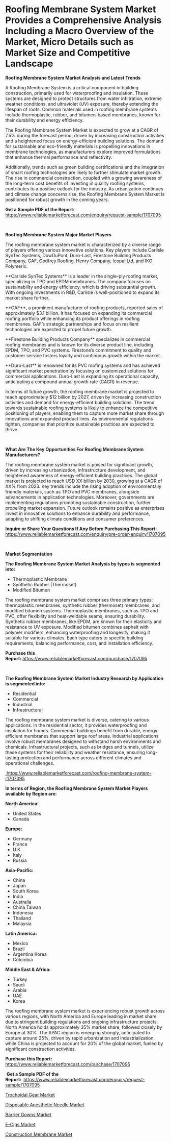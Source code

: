 <p><h1>Roofing Membrane System Market Provides a Comprehensive Analysis Including a Macro Overview of the Market, Micro Details such as Market Size and Competitive Landscape</h1></p><p><strong>Roofing Membrane System Market Analysis and Latest Trends</strong></p>
<p><p>A Roofing Membrane System is a critical component in building construction, primarily used for waterproofing and insulation. These systems are designed to protect structures from water infiltration, extreme weather conditions, and ultraviolet (UV) exposure, thereby extending the lifespan of roofs. Common materials used in roofing membrane systems include thermoplastic, rubber, and bitumen-based membranes, known for their durability and energy efficiency.</p><p>The Roofing Membrane System Market is expected to grow at a CAGR of 7.5% during the forecast period, driven by increasing construction activities and a heightened focus on energy-efficient building solutions. The demand for sustainable and eco-friendly materials is propelling innovations in membrane technologies, as manufacturers explore improved formulations that enhance thermal performance and reflectivity. </p><p>Additionally, trends such as green building certifications and the integration of smart roofing technologies are likely to further stimulate market growth. The rise in commercial construction, coupled with a growing awareness of the long-term cost benefits of investing in quality roofing systems, contributes to a positive outlook for the industry. As urbanization continues and climate change concerns rise, the Roofing Membrane System Market is positioned for robust growth in the coming years.</p></p>
<p><strong>Get a Sample PDF of the Report:&nbsp;</strong> <a href="https://www.reliablemarketforecast.com/enquiry/request-sample/1707095?utm_campaign=1129&utm_medium=2&utm_source=Github&utm_content=ia&utm_term=11112024&utm_id=roofing-membrane-system">https://www.reliablemarketforecast.com/enquiry/request-sample/1707095</a></p>
<p>&nbsp;</p>
<p><strong>Roofing Membrane System Major Market Players</strong></p>
<p><p>The roofing membrane system market is characterized by a diverse range of players offering various innovative solutions. Key players include Carlisle SynTec Systems, DowDuPont, Duro-Last, Firestone Building Products Company, GAF, Godfrey Roofing, Henry Company, Icopal Ltd, and IKO Polymeric. </p><p>**Carlisle SynTec Systems** is a leader in the single-ply roofing market, specializing in TPO and EPDM membranes. The company focuses on sustainability and energy efficiency, which is driving substantial growth. With ongoing investments in R&D, Carlisle is well-positioned to expand its market share further.</p><p>**GAF**, a prominent manufacturer of roofing products, reported sales of approximately $3.1 billion. It has focused on expanding its commercial roofing portfolio while enhancing its product offerings in roofing membranes. GAF’s strategic partnerships and focus on resilient technologies are expected to propel future growth.</p><p>**Firestone Building Products Company** specializes in commercial roofing membranes and is known for its diverse product line, including EPDM, TPO, and PVC systems. Firestone’s commitment to quality and customer service fosters loyalty and continuous growth within the market.</p><p>**Duro-Last** is renowned for its PVC roofing systems and has achieved significant market penetration by focusing on customized solutions for commercial applications. Duro-Last is expanding its operational capacity, anticipating a compound annual growth rate (CAGR) in revenue.</p><p>In terms of future growth, the roofing membrane market is projected to reach approximately $12 billion by 2027, driven by increasing construction activities and demand for energy-efficient building solutions. The trend towards sustainable roofing systems is likely to enhance the competitive positioning of players, enabling them to capture more market share through innovations and expanded product lines. As environmental regulations tighten, companies that prioritize sustainable practices are expected to thrive.</p></p>
<p>&nbsp;</p>
<p><strong>What Are The Key Opportunities For Roofing Membrane System Manufacturers?</strong></p>
<p><p>The roofing membrane system market is poised for significant growth, driven by increasing urbanization, infrastructure development, and heightened awareness of energy-efficient building practices. The global market is projected to reach USD XX billion by 2030, growing at a CAGR of XX% from 2023. Key trends include the rising adoption of environmentally friendly materials, such as TPO and PVC membranes, alongside advancements in application technologies. Moreover, governments are implementing regulations promoting sustainable construction, further propelling market expansion. Future outlook remains positive as enterprises invest in innovative solutions to enhance durability and performance, adapting to shifting climate conditions and consumer preferences.</p></p>
<p><strong>Inquire or Share Your Questions If Any Before Purchasing This Report:</strong> <a href="https://www.reliablemarketforecast.com/enquiry/pre-order-enquiry/1707095?utm_campaign=1129&utm_medium=2&utm_source=Github&utm_content=ia&utm_term=11112024&utm_id=roofing-membrane-system">https://www.reliablemarketforecast.com/enquiry/pre-order-enquiry/1707095</a></p>
<p>&nbsp;</p>
<p><strong>Market Segmentation</strong></p>
<p><strong>The Roofing Membrane System Market Analysis by types is segmented into:</strong></p>
<p><ul><li>Thermoplastic Membrane</li><li>Synthetic Rubber (Thermoset)</li><li>Modified Bitumen</li></ul></p>
<p><p>The roofing membrane system market comprises three primary types: thermoplastic membranes, synthetic rubber (thermoset) membranes, and modified bitumen systems. Thermoplastic membranes, such as TPO and PVC, offer flexibility and heat-weldable seams, ensuring durability. Synthetic rubber membranes, like EPDM, are known for their elasticity and resistance to UV exposure. Modified bitumen combines asphalt with polymer modifiers, enhancing waterproofing and longevity, making it suitable for various climates. Each type caters to specific building requirements, balancing performance, cost, and installation efficiency.</p></p>
<p><strong>Purchase this Report:&nbsp;</strong><a href="https://www.reliablemarketforecast.com/purchase/1707095?utm_campaign=1129&utm_medium=2&utm_source=Github&utm_content=ia&utm_term=11112024&utm_id=roofing-membrane-system">https://www.reliablemarketforecast.com/purchase/1707095</a></p>
<p>&nbsp;</p>
<p><strong>The Roofing Membrane System Market Industry Research by Application is segmented into:</strong></p>
<p><ul><li>Residential</li><li>Commercial</li><li>Industrial</li><li>Infrastructural</li></ul></p>
<p><p>The roofing membrane system market is diverse, catering to various applications. In the residential sector, it provides waterproofing and insulation for homes. Commercial buildings benefit from durable, energy-efficient membranes that support large roof areas. Industrial applications involve robust membranes designed to withstand harsh environments and chemicals. Infrastructural projects, such as bridges and tunnels, utilize these systems for their reliability and weather resistance, ensuring long-lasting protection and performance across different climates and operational challenges.</p></p>
<p><a href="https://www.reliablemarketforecast.com/roofing-membrane-system-r1707095?utm_campaign=1129&utm_medium=2&utm_source=Github&utm_content=ia&utm_term=11112024&utm_id=roofing-membrane-system">&nbsp;https://www.reliablemarketforecast.com/roofing-membrane-system-r1707095</a></p>
<p><strong>In terms of Region, the Roofing Membrane System Market Players available by Region are:</strong></p>
<p>
    <p> <strong> North America: </strong>
        <ul>
            <li>United States</li>
            <li>Canada</li>
        </ul>
        </p> 
    <p> <strong> Europe: </strong>
        <ul>
            <li>Germany</li>
            <li>France</li>
            <li>U.K.</li>
            <li>Italy</li>
            <li>Russia</li>
        </ul>
        </p> 
    <p> <strong> Asia-Pacific: </strong>
        <ul>
            <li>China</li>
            <li>Japan</li>
            <li>South Korea</li>
            <li>India</li>
            <li>Australia</li>
            <li>China Taiwan</li>
            <li>Indonesia</li>
            <li>Thailand</li>
            <li>Malaysia</li>
        </ul>
        </p> 
    <p> <strong> Latin America: </strong>
        <ul>
            <li>Mexico</li>
            <li>Brazil</li>
            <li>Argentina Korea</li>
            <li>Colombia</li>
        </ul>
        </p> 
    <p> <strong> Middle East & Africa: </strong>
        <ul>
            <li>Turkey</li>
            <li>Saudi</li>
            <li>Arabia</li>
            <li>UAE</li>
            <li>Korea</li>
        </ul>
    </p>
    </p>
<p><p>The roofing membrane system market is experiencing robust growth across various regions, with North America and Europe leading in market share due to stringent building regulations and ongoing infrastructure projects. North America holds approximately 35% market share, followed closely by Europe at 30%. The APAC region is emerging strongly, anticipated to capture around 25%, driven by rapid urbanization and industrialization, while China is projected to account for 20% of the global market, fueled by significant construction activities.</p></p>
<p><strong>Purchase this Report: </strong><a href="https://www.reliablemarketforecast.com/purchase/1707095?utm_campaign=1129&utm_medium=2&utm_source=Github&utm_content=ia&utm_term=11112024&utm_id=roofing-membrane-system">https://www.reliablemarketforecast.com/purchase/1707095</a></p>
<p>&nbsp;<strong>Get a Sample PDF of the Report:&nbsp;&nbsp;</strong><a href="https://www.reliablemarketforecast.com/enquiry/request-sample/1707095?utm_campaign=1129&utm_medium=2&utm_source=Github&utm_content=ia&utm_term=11112024&utm_id=roofing-membrane-system">https://www.reliablemarketforecast.com/enquiry/request-sample/1707095</a></p>
<p><strong></strong></p>
<p><p><a href="https://www.linkedin.com/pulse/comprehensive-trochoidal-gear-market-report-segmentation-type-zhste?utm_campaign=1129&utm_medium=2&utm_source=Github&utm_content=ia&utm_term=11112024&utm_id=roofing-membrane-system">Trochoidal Gear Market</a></p><p><a href="https://issuu.com/reportprime-2/docs/disposable-anesthetic-needle-market_5f92762c16cbe3?utm_campaign=1129&utm_medium=2&utm_source=Github&utm_content=ia&utm_term=11112024&utm_id=roofing-membrane-system">Disposable Anesthetic Needle Market</a></p><p><a href="https://issuu.com/reportprime-2/docs/barrier-gowns-market-size-2030.pptx_c987171a7afbaf?utm_campaign=1129&utm_medium=2&utm_source=Github&utm_content=ia&utm_term=11112024&utm_id=roofing-membrane-system">Barrier Gowns Market</a></p><p><a href="https://www.linkedin.com/pulse/e-cigs-market-velocity-79-cagr-trajectory-2024-2031-knowsurv-tipre?utm_campaign=1129&utm_medium=2&utm_source=Github&utm_content=ia&utm_term=11112024&utm_id=roofing-membrane-system">E-Cigs Market</a></p><p><a href="https://github.com/loanv6asmitty/Market-Research-Report-List-1/blob/main/construction-membrane-market.md?utm_campaign=1129&utm_medium=2&utm_source=Github&utm_content=ia&utm_term=11112024&utm_id=roofing-membrane-system">Construction Membrane Market</a></p></p>